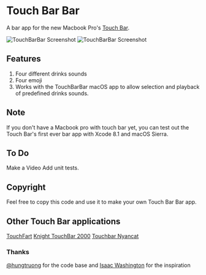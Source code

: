 # Touch Bar Bar

A bar app for the new Macbook Pro's [Touch Bar](https://developer.apple.com/macos/touch-bar/).


![TouchBarBar Screenshot](http://i.imgur.com/ZclI6vPg.png)
![TouchBarBar Screenshot](http://i.imgur.com/j8vW34k.png)

## Features
1. Four different drinks sounds
2. Four emoji
3. Works with the TouchBarBar macOS app to allow selection and playback of predefined drinks sounds.

## Note
If you don't have a Macbook pro with touch bar yet, you can test out the Touch Bar's first ever bar app with Xcode 8.1 and macOS Sierra.

## To Do
Make a Video
Add unit tests.

## Copyright
Feel free to copy this code and use it to make your own Touch Bar Bar app.

## Other Touch Bar applications
[TouchFart](https://github.com/hungtruong/TouchFart)
[Knight TouchBar 2000](https://github.com/AkdM/KnightTouchBar2000)
[Touchbar Nyancat](https://github.com/avatsaev/touchbar_nyancat)

### Thanks
[@hungtruong](https://github.com/hungtruong) for the code base and [Isaac Washington](https://en.wikipedia.org/wiki/Ted_Lange) for the inspiration

